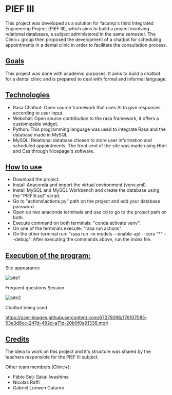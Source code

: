 # PIEF III
<p>This project was developed as a solution for facamp's third Integrated Engineering Project (PIEF III), which aims to build a project involving relational databases, a subject administered in the same semester. The Clinic+ group then proposed the development of a chatbot for scheduling appointments in a dental clinic in order to facilitate the consultation process.</p>

## <ins>Goals</ins>
<p>This project was done with academic purposes. It aims to build a chatbot for a dental clinic and is prepared to deal with formal and informal language.</p>

## <ins>Technologies</ins>
- Rasa Chatbot: Open source framework that uses AI to give responses according to user input.
- Webchat: Open source contribution to the rasa framework, it offers a customizable widget.
- Python: This programming language was used to integrate Rasa and the database made in MySQL.
- MySQL: Relational database chosen to store user information and scheduled appointments.
The front-end of the site was made using Html and Css through Nicepage's software.

## <ins>How to use </ins>

- Download the project.
- Install Anaconda and import the virtual environment (venv.yml)
- Install MySQL and MySQL Workbench and create the database using the "PIEFIII.sql" script.
- Go to "actions\actions.py" path on the project and add your database password.
- Open up two anaconda terminals and use cd to go to the project path on both.
- Execute command on both terminals: "conda activate venv".
- On one of the terminals execute: "rasa run actions".
- On the other terminal run: "rasa run -m models --enable-api --cors "*" --debug".
After executing the commands above, run the index file.

## <ins>Execution of the program:</ins>
<p>Site appearance</p>

![site1](https://user-images.githubusercontent.com/67275098/176106627-f602a5e9-c378-4c42-9961-71ff7da10208.gif)

<p>Frequent questions Session</p>

![site2](https://user-images.githubusercontent.com/67275098/176106700-a2d6958a-855e-4db1-ad9b-a1eb9cbab86a.gif)

<p>Chatbot being used</p>

https://user-images.githubusercontent.com/67275098/176107085-53e3d8cc-247d-492d-a71d-20b0f0a91336.mp4

## <ins>Credits</ins>
<p> The ideia to work on this project and it's structure was shared by the teachers responsible for the PIEF III subject. </p>
<p>Other team members (Clinic+):</p>

- Fábio Seiji Sakai Iwashima
- Nicolas Raffi
- Gabriel Loewen Catarini
